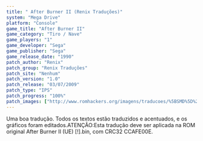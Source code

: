 ```yaml
---
title: " After Burner II (Renix Traduções)"
system: "Mega Drive"
platform: "Console"
game_title: "After Burner II"
game_category: "Tiro / Nave"
game_players: "1"
game_developer: "Sega"
game_publisher: "Sega"
game_release_date: "1990"
patch_author: "Renix"
patch_group: "Renix Traduções"
patch_site: "Nenhum"
patch_version: "1.0"
patch_release: "03/07/2009"
patch_type: "IPS"
patch_progress: "100%"
patch_images: ["http://www.romhackers.org/imagens/traducoes/%5BSMD%5D%20After%20Burner%20II%20-%20Renix%20-%201.png","http://www.romhackers.org/imagens/traducoes/%5BSMD%5D%20After%20Burner%20II%20-%20Renix%20-%202.png","http://www.romhackers.org/imagens/traducoes/%5BSMD%5D%20After%20Burner%20II%20-%20Renix%20-%203.png"]
---
```

Uma boa tradução. Todos os textos estão traduzidos e acentuados, e os gráficos foram editados.ATENÇÃO:Esta tradução deve ser aplicada na ROM original After Burner II (UE) [!].bin, com CRC32 CCAFE00E.